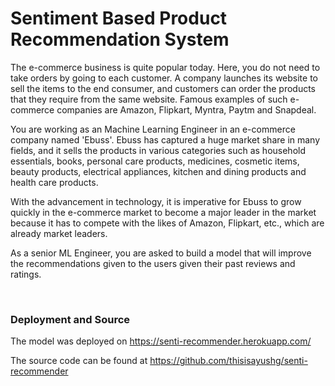 # Sentiment Based Product Recommendation System

The e-commerce business is quite popular today. Here, you do not need to take orders by going to each customer. A company launches its website to sell the items to the end consumer, and customers can order the products that they require from the same website. Famous examples of such e-commerce companies are Amazon, Flipkart, Myntra, Paytm and Snapdeal.

 

You are working as an Machine Learning Engineer in an e-commerce company named 'Ebuss'. Ebuss has captured a huge market share in many fields, and it sells the products in various categories such as household essentials, books, personal care products, medicines, cosmetic items, beauty products, electrical appliances, kitchen and dining products and health care products.

 

With the advancement in technology, it is imperative for Ebuss to grow quickly in the e-commerce market to become a major leader in the market because it has to compete with the likes of Amazon, Flipkart, etc., which are already market leaders.

 

As a senior ML Engineer, you are asked to build a model that will improve the recommendations given to the users given their past reviews and ratings. 

<br/>

### Deployment and Source

The model was deployed on https://senti-recommender.herokuapp.com/

The source code can be found at https://github.com/thisisayushg/senti-recommender

